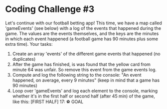# Coding Challenge #3

Let's continue with our football betting app! This time, we have a map called
'gameEvents' (see below) with a log of the events that happened during the
game. The values are the events themselves, and the keys are the minutes in which
each event happened (a football game has 90 minutes plus some extra time).
Your tasks:

1. Create an array 'events' of the different game events that happened (no
   duplicates)
2. After the game has finished, is was found that the yellow card from minute 64
   was unfair. So remove this event from the game events log.
3. Compute and log the following string to the console: "An event happened, on
   average, every 9 minutes" (keep in mind that a game has 90 minutes)
4. Loop over 'gameEvents' and log each element to the console, marking
   whether it's in the first half or second half (after 45 min) of the game, like this:
   [FIRST HALF] 17: ⚽ GOAL

